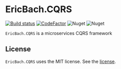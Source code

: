 # EricBach.CQRS
[![Build status](https://ci.appveyor.com/api/projects/status/1d0ch493olbfmkm2?svg=true)](https://ci.appveyor.com/project/eric-bach/ericbach-cqrs)
[![CodeFactor](https://www.codefactor.io/repository/github/eric-bach/ericbach.cqrs/badge)](https://www.codefactor.io/repository/github/eric-bach/ericbach.cqrs)
![Nuget](https://img.shields.io/nuget/v/EricBach.CQRS)
![Nuget](https://img.shields.io/nuget/dt/EricBach.CQRS)

`EricBach.CQRS` is a microservices CQRS framework

## License

`EricBach.CQRS` uses the MIT license. See the [license](https://github.com/eric-bach/EricBach.CQRS/blob/master/LICENSE).
